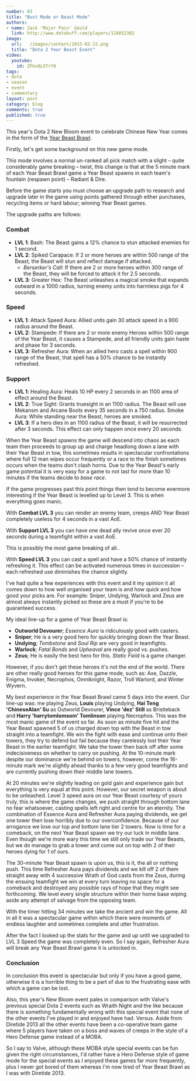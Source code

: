 ```yaml
---
number: 03
title: "Bust Mode or Beast Mode"
authors:
- name: Jack 'Major Pain' Gould
  link: http://www.dotabuff.com/players/110852302
image:
  url:   /images/content/2015-02-22.png
  title: "Dota 2 Year Beast Event"
video:
  youtube:
    id: ZFknOLXTrY0
tags:
- dota
- season
- event
- commentary
layout: post
category: blog
comments: true
published: true
---
```


This year's Dota 2 New Bloom event to celebrate Chinese New Year comes in the form of the [Year Beast Brawl][yearbeast].

Firstly, let's get some background on this new game mode.

This mode involves a normal un-ranked all pick match with a slight – quite considerably game breaking – twist, this change is that at the 5 minute mark of each Year Beast Brawl game a Year Beast spawns in each team's fountain (respawn point) – Radiant & Dire.

Before the game starts you must choose an upgrade path to research and upgrade later in the game using points gathered through either purchases, recycling items or hard labour; winning Year Beast games.  

The upgrade paths are follows:

### Combat

- **LVL 1**: Bash: The Beast gains a 12% chance to stun attacked enemies for 1 second.
- **LVL 2**: Spiked Carapace: If 2 or more heroes are within 500 range of the Beast, the Beast will stun and reflect damage if attacked.
    - _Berserker's Call_: If there are 2 or more heroes within 300 range of the Beast, they will be forced to attack it for 2.5 seconds.
- **LVL 3**: Greater Hex: The Beast unleashes a magical smoke that expands outward in a 1000 radius, turning enemy units into harmless pigs for 4 seconds.

### Speed

- **LVL 1**: Attack Speed Aura: Allied units gain 30 attack speed in a 900 radius around the Beast.
- **LVL 2**: Stampede: If there are 2 or more enemy Heroes within 500 range of the Year Beast, it causes a Stampede, and all friendly units gain haste and phase for 3 seconds.
- **LVL 3**: Refresher Aura: When an allied hero casts a spell within 900 range of the Beast, that spell has a 50% chance to be instantly refreshed.

### Support

- **LVL 1**: Healing Aura: Heals 10 HP every 2 seconds in an 1100 area of effect around the Beast.
- **LVL 2**: True Sight: Grants truesight in an 1100 radius. The Beast will use Mekansm and Arcane Boots every 35 seconds in a 750 radius. Smoke Aura: While standing near the Beast, heroes are smoked.
- **LVL 3**: If a hero dies in an 1100 radius of the Beast, it will be resurrected after 3 seconds. This effect can only happen once every 20 seconds.

When the Year Beast spawns the game will descend into chaos as each team then proceeds to group up and charge headlong down a lane with their Year Beast in tow, this sometimes results in spectacular confrontations where full 12 man wipes occur frequently or a race to the finish sometimes occurs when the teams don't clash horns. Due to the Year Beast's early game potential it is very easy for a game to not last for more than 10 minutes if the teams decide to _base race_.

If the game progresses past this point things then tend to become evermore interesting if the Year Beast is levelled up to Level 3. This is when everything goes manic.

With **Combat LVL 3** you can render an enemy team, creeps AND Year Beast completely useless for 4 seconds in a vast AoE.

With **Support LVL 3** you can have one dead ally revive once ever 20 seconds during a teamfight within a vast AoE.

This is possibly the most game breaking of all..

With **Speed LVL 3** you can cast a spell and have a 50% chance of instantly refreshing it. This effect can be activated numerous times in succession – each refreshed use diminishes the chance slightly.

I've had quite a few experiences with this event and it my opinion it all comes down to how well organised your team is and how quick and how good your picks are. For example: Sniper, Undying, Warlock and Zeus are almost always instantly picked so these are a must if you're to be guaranteed success.

My ideal line-up for a game of Year Beast Brawl is:

- **Outworld Devourer**; _Essence Aura_ is ridiculously good with casters.
- **Sniper**; He is a very good hero for quickly bringing down the Year Beast.
- **Undying**; _Tombstone_ and _Soul Rip_ are very good in teamfights.
- **Warlock**; _Fatal Bonds_ and _Upheaval_ are really good vs. pushes.
- **Zeus**; He is easily the best hero for this. _Static Field_ is a game changer.

However, if you don't get these heroes it's not the end of the world. There are other really good heroes for this game mode, such as: Axe, Dazzle, Enigma, Invoker, Necrophos, Omniknight, Razor, Troll Warlord, and Winter Wyvern.

My best experience in the Year Beast Brawl came 5 days into the event. Our line-up was: me playing Zeus, **Louis** playing Undying, **Hai Teng 'ChineseAlan' Su** as Outworld Devourer, **Vince 'dez' Still** as Bristleback and **Harry 'harrytomlomsom' Tomlinson** playing Necrophos. This was the most manic game of the event so far. As soon as minute five hit and the Year Beast spawned 5 of us charged down top with the Beast in tow straight into a teamfight. We win the fight with ease and continue onto their towers, they try to defend but fail because they carelessly lost their Year Beast in the earlier teamfight. We take the tower then back off after some indecisiveness on whether to carry on pushing. At the 10-minute mark despite our dominance we're behind on towers, however, come the 16-minute mark we're slightly ahead thanks to a few very good teamfights and are currently pushing down their middle lane towers. 

At 20 minutes we're slightly leading on gold gain and experience gain but everything is very equal at this point. However, our secret weapon is about to be unleashed. Level 3 speed aura on our Year Beast courtesy of yours truly, this is where the game changes, we push straight through bottom lane no fear whatsoever, casting spells left right and centre for an eternity. The combination of Essence Aura and Refresher Aura paying dividends, we get one tower then lose horribly due to our overconfidence. Because of our arrogance we lose our top and bottom lane tier 2 towers. Now is time for a comeback, on the next Year Beast spawn we try our luck in middle lane. Even though we're more wary this time we still only trade our Year Beasts, but we do manage to grab a tower and come out on top with 2 of their heroes dying for 1 of ours.

The 30-minute Year Beast spawn is upon us, this is it, the all or nothing push. This time Refresher Aura pays dividends and we kill off 2 of them straight away with 4 successive Wrath of God casts from the Zeus, during the ensuing teamfight we win at every turn leaving no space for a comeback and destroyed any possible rays of hope that they might see forthcoming. We level every single structure within their home base wiping aside any attempt of salvage from the opposing team.

With the timer hitting 34 minutes we take the ancient and win the game. All in all it was a spectacular game within which there were moments of endless laughter and sometimes complete and utter frustration.

After the fact I looked up the stats for the game and up until we upgraded to LVL 3 Speed the game was completely even. So I say again, Refresher Aura will break any Year Beast Brawl game it is unlocked in.

### Conclusion

In conclusion this event is spectacular but only if you have a good game, otherwise it is a horrible thing to be a part of due to the frustrating ease with which a game can be lost.

Also, this year's New Bloom event pales in comparison with Valve's previous special Dota 2 events such as Wraith Night and the like because there is something fundamentally wrong with this special event that none of the other events I've played in and enjoyed have had. Versus. Aside from Diretide 2013 all the other events have been a co-operative team game where 5 players have taken on a boss and waves of creeps in the style of a Hero Defense game instead of a MOBA.

So I say to Valve, although these MOBA style special events can be fun given the right circumstances, I'd rather have a Hero Defense style of game mode for the special events as I enjoyed these games far more frequently, plus I never got bored of them whereas I'm now tired of Year Beast Brawl as I was with Diretide 2013.

[yearbeast]: http://www.dota2.com/newbloom/part4?l=english